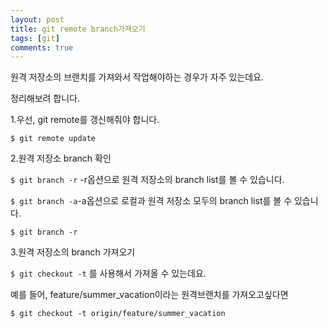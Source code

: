 ```yaml
---
layout: post
title: git remote branch가져오기
tags: [git]
comments: true
---
```


원격 저장소의 브랜치를 가져와서 작업해야하는 경우가 자주 있는데요.

정리해보려 합니다.



1.우선, git remote를 갱신해줘야 합니다.

```
$ git remote update
```



2.원격 저장소 branch 확인

`$ git branch -r` -r옵션으로 원격 저장소의 branch list를 볼 수 있습니다.

`$ git branch -a`-a옵션으로 로컬과 원격 저장소 모두의 branch list를 볼 수 있습니다.

```
$ git branch -r
```



3.원격 저장소의 branch 가져오기

`$ git checkout -t` 를 사용해서 가져올 수 있는데요.

예를 들어, feature/summer_vacation이라는 원격브랜치를 가져오고싶다면

```
$ git checkout -t origin/feature/summer_vacation
```

